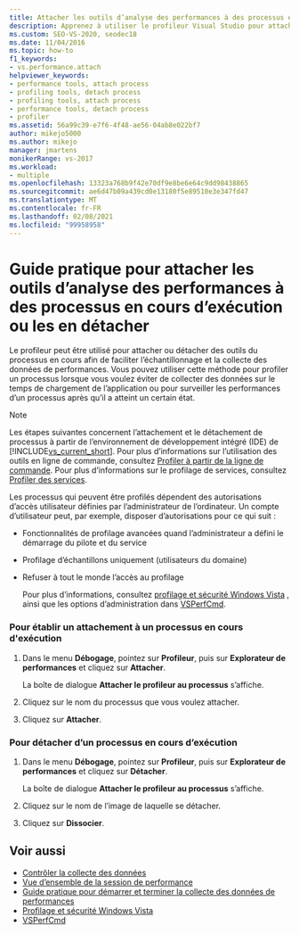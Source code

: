 ```yaml
---
title: Attacher les outils d’analyse des performances à des processus en cours d’exécution
description: Apprenez à utiliser le profileur Visual Studio pour attacher ou détacher un processus en cours d’exécution pour faciliter l’échantillonnage et la collecte des données de performances.
ms.custom: SEO-VS-2020, seodec18
ms.date: 11/04/2016
ms.topic: how-to
f1_keywords:
- vs.performance.attach
helpviewer_keywords:
- performance tools, attach process
- profiling tools, detach process
- profiling tools, attach process
- performance tools, detach process
- profiler
ms.assetid: 56a99c39-e7f6-4f48-ae56-04ab8e022bf7
author: mikejo5000
ms.author: mikejo
manager: jmartens
monikerRange: vs-2017
ms.workload:
- multiple
ms.openlocfilehash: 13323a768b9f42e70df9e8be6e64c9dd98438865
ms.sourcegitcommit: ae6d47b09a439cd0e13180f5e89510e3e347fd47
ms.translationtype: MT
ms.contentlocale: fr-FR
ms.lasthandoff: 02/08/2021
ms.locfileid: "99958958"
---
```

# <a name="how-to-attach-and-detach-performance-tools-to-running-processes"></a>Guide pratique pour attacher les outils d’analyse des performances à des processus en cours d’exécution ou les en détacher
Le profileur peut être utilisé pour attacher ou détacher des outils du processus en cours afin de faciliter l’échantillonnage et la collecte des données de performances. Vous pouvez utiliser cette méthode pour profiler un processus lorsque vous voulez éviter de collecter des données sur le temps de chargement de l’application ou pour surveiller les performances d’un processus après qu’il a atteint un certain état.

> [!NOTE]
> Les étapes suivantes concernent l’attachement et le détachement de processus à partir de l’environnement de développement intégré (IDE) de [!INCLUDE[vs_current_short](../code-quality/includes/vs_current_short_md.md)]. Pour plus d’informations sur l’utilisation des outils en ligne de commande, consultez [Profiler à partir de la ligne de commande](../profiling/using-the-profiling-tools-from-the-command-line.md). Pour plus d’informations sur le profilage de services, consultez [Profiler des services](../profiling/command-line-profiling-of-services.md).

 Les processus qui peuvent être profilés dépendent des autorisations d’accès utilisateur définies par l’administrateur de l’ordinateur. Un compte d’utilisateur peut, par exemple, disposer d’autorisations pour ce qui suit :

- Fonctionnalités de profilage avancées quand l’administrateur a défini le démarrage du pilote et du service

- Profilage d’échantillons uniquement (utilisateurs du domaine)

- Refuser à tout le monde l’accès au profilage

  Pour plus d’informations, consultez [profilage et sécurité Windows Vista](../profiling/profiling-and-windows-vista-security.md) , ainsi que les options d’administration dans [VSPerfCmd](../profiling/vsperfcmd.md).

### <a name="to-attach-to-a-running-process"></a>Pour établir un attachement à un processus en cours d'exécution

1. Dans le menu **Débogage**, pointez sur **Profileur**, puis sur **Explorateur de performances** et cliquez sur **Attacher**.

     La boîte de dialogue **Attacher le profileur au processus** s’affiche.

2. Cliquez sur le nom du processus que vous voulez attacher.

3. Cliquez sur **Attacher**.

### <a name="to-detach-from-a-running-process"></a>Pour détacher d’un processus en cours d’exécution

1. Dans le menu **Débogage**, pointez sur **Profileur**, puis sur **Explorateur de performances** et cliquez sur **Détacher**.

     La boîte de dialogue **Attacher le profileur au processus** s’affiche.

2. Cliquez sur le nom de l’image de laquelle se détacher.

3. Cliquez sur **Dissocier**.

## <a name="see-also"></a>Voir aussi
- [Contrôler la collecte des données](../profiling/controlling-data-collection.md)
- [Vue d’ensemble de la session de performance](../profiling/performance-session-overview.md)
- [Guide pratique pour démarrer et terminer la collecte des données de performances](../profiling/how-to-start-and-end-performance-data-collection.md)
- [Profilage et sécurité Windows Vista](../profiling/profiling-and-windows-vista-security.md)
- [VSPerfCmd](../profiling/vsperfcmd.md)
